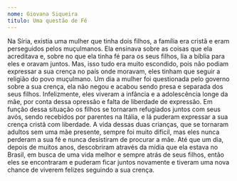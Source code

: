 ```yaml
---
nome: Giovana Siqueira
titulo: Uma questão de Fé
---
```


Na Síria, existia uma mulher que tinha dois filhos, a família era cristã e eram perseguidos pelos muçulmanos. Ela ensinava sobre as coisas que ela acreditava e, sobre no que ela tinha fé para os seus filhos, lia a bíblia para eles e oravam juntos. Mas, isso tudo era muito escondido, pois não podiam expressar a sua crença no país onde moravam, eles tinham que seguir a religião do povo muçulmano.
Um dia a mulher foi questionada pelo governo sobre a sua crença, ela não negou e acabou sendo presa e separada dos seus filhos. Infelizmente, eles viveram a infância e a adolescência longe da mãe, por conta dessa opressão e falta de liberdade de expressão. Em função dessa situação os filhos se tornaram refugiados juntos com seus avós, sendo recebidos por parentes na Itália, e lá puderam expressar a sua crença cristã com liberdade. 
A vida dessas duas crianças, que se tornaram adultos sem uma mãe presente, sempre foi muito difícil, mas eles nunca perderam a sua fé e nunca desistiram de procurar a mãe. Até que um dia, depois de muitos anos, descobriram através da mídia que ela estava no Brasil, em busca de uma vida melhor e sempre atrás de seus filhos, então eles se encontraram e puderam ficar juntos novamente e tiveram uma nova chance de viverem felizes seguindo a sua crença.


